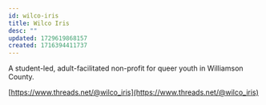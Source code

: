 ```yaml
---
id: wilco-iris
title: Wilco Iris
desc: ""
updated: 1729619868157
created: 1716394411737
---
```


A student-led, adult-facilitated non-profit for queer youth in Williamson County.

[https://www.threads.net/@wilco_iris](https://www.threads.net/@wilco_iris)
